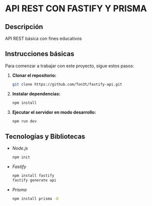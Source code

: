 # API REST CON FASTIFY Y PRISMA

## Descripción

API REST básica con fines educativos

## Instrucciones básicas

Para comenzar a trabajar con este proyecto, sigue estos pasos:

1. **Clonar el repositorio:** 
   ```bash
   git clone https://github.com/Ton3t/fastify-api.git

2. **Instalar dependencias:** 
    ```bash
    npm install

3. **Ejecutar el servidor en modo desarrollo:**
    ```bash
    npm run dev

## Tecnologías y Bibliotecas

- *Node.js*
    ```bash
    npm init

- *Fastify*
    ```bash
    npm install fastify
    fastify generate api 

- *Prisma*
    ```bash
    npm install prisma -D
    